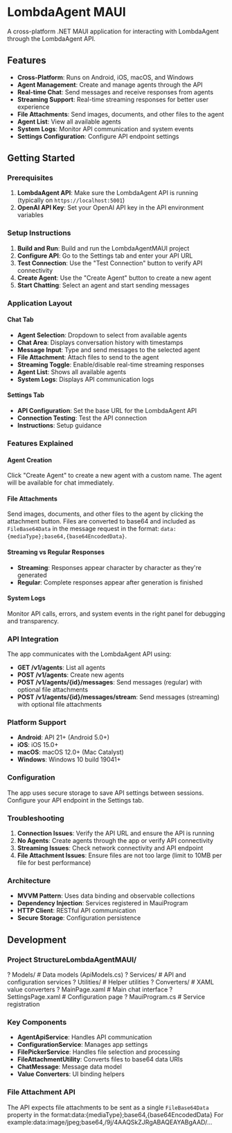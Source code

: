 # LombdaAgent MAUI

A cross-platform .NET MAUI application for interacting with LombdaAgent through the LombdaAgent API.

## Features

- **Cross-Platform**: Runs on Android, iOS, macOS, and Windows
- **Agent Management**: Create and manage agents through the API
- **Real-time Chat**: Send messages and receive responses from agents
- **Streaming Support**: Real-time streaming responses for better user experience
- **File Attachments**: Send images, documents, and other files to the agent
- **Agent List**: View all available agents
- **System Logs**: Monitor API communication and system events
- **Settings Configuration**: Configure API endpoint settings

## Getting Started

### Prerequisites

1. **LombdaAgent API**: Make sure the LombdaAgent API is running (typically on `https://localhost:5001`)
2. **OpenAI API Key**: Set your OpenAI API key in the API environment variables

### Setup Instructions

1. **Build and Run**: Build and run the LombdaAgentMAUI project
2. **Configure API**: Go to the Settings tab and enter your API URL
3. **Test Connection**: Use the "Test Connection" button to verify API connectivity
4. **Create Agent**: Use the "Create Agent" button to create a new agent
5. **Start Chatting**: Select an agent and start sending messages

### Application Layout

#### Chat Tab
- **Agent Selection**: Dropdown to select from available agents
- **Chat Area**: Displays conversation history with timestamps
- **Message Input**: Type and send messages to the selected agent
- **File Attachment**: Attach files to send to the agent
- **Streaming Toggle**: Enable/disable real-time streaming responses
- **Agent List**: Shows all available agents
- **System Logs**: Displays API communication logs

#### Settings Tab
- **API Configuration**: Set the base URL for the LombdaAgent API
- **Connection Testing**: Test the API connection
- **Instructions**: Setup guidance

### Features Explained

#### Agent Creation
Click "Create Agent" to create a new agent with a custom name. The agent will be available for chat immediately.

#### File Attachments
Send images, documents, and other files to the agent by clicking the attachment button. Files are converted to base64 and included as `FileBase64Data` in the message request in the format: `data:{mediaType};base64,{base64EncodedData}`.

#### Streaming vs Regular Responses
- **Streaming**: Responses appear character by character as they're generated
- **Regular**: Complete responses appear after generation is finished

#### System Logs
Monitor API calls, errors, and system events in the right panel for debugging and transparency.

### API Integration

The app communicates with the LombdaAgent API using:
- **GET /v1/agents**: List all agents
- **POST /v1/agents**: Create new agents
- **POST /v1/agents/{id}/messages**: Send messages (regular) with optional file attachments
- **POST /v1/agents/{id}/messages/stream**: Send messages (streaming) with optional file attachments

### Platform Support

- **Android**: API 21+ (Android 5.0+)
- **iOS**: iOS 15.0+
- **macOS**: macOS 12.0+ (Mac Catalyst)
- **Windows**: Windows 10 build 19041+

### Configuration

The app uses secure storage to save API settings between sessions. Configure your API endpoint in the Settings tab.

### Troubleshooting

1. **Connection Issues**: Verify the API URL and ensure the API is running
2. **No Agents**: Create agents through the app or verify API connectivity
3. **Streaming Issues**: Check network connectivity and API endpoint
4. **File Attachment Issues**: Ensure files are not too large (limit to 10MB per file for best performance)

### Architecture

- **MVVM Pattern**: Uses data binding and observable collections
- **Dependency Injection**: Services registered in MauiProgram
- **HTTP Client**: RESTful API communication
- **Secure Storage**: Configuration persistence

## Development

### Project StructureLombdaAgentMAUI/
? Models/           # Data models (ApiModels.cs)
? Services/         # API and configuration services
? Utilities/        # Helper utilities
? Converters/       # XAML value converters
? MainPage.xaml    # Main chat interface
? SettingsPage.xaml # Configuration page
? MauiProgram.cs   # Service registration
### Key Components
- **AgentApiService**: Handles API communication
- **ConfigurationService**: Manages app settings
- **FilePickerService**: Handles file selection and processing
- **FileAttachmentUtility**: Converts files to base64 data URIs
- **ChatMessage**: Message data model
- **Value Converters**: UI binding helpers

### File Attachment API
The API expects file attachments to be sent as a single `FileBase64Data` property in the format:data:{mediaType};base64,{base64EncodedData}
For example:data:image/jpeg;base64,/9j/4AAQSkZJRgABAQEAYABgAAD/...